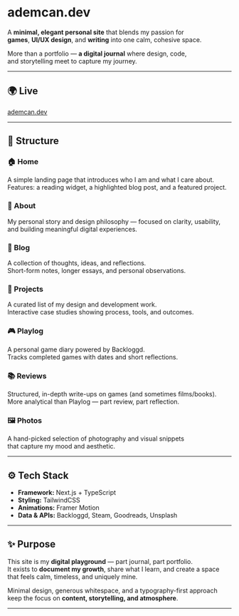 # ademcan.dev

A **minimal, elegant personal site** that blends my passion for  
**games**, **UI/UX design**, and **writing** into one calm, cohesive space.

More than a portfolio — **a digital journal** where design, code,  
and storytelling meet to capture my journey.

---

## 🌍 Live
[ademcan.dev](https://ademcan.dev)

---

## 📖 Structure

### 🏠 Home  
A simple landing page that introduces who I am and what I care about.  
Features: a reading widget, a highlighted blog post, and a featured project.

### 👤 About  
My personal story and design philosophy — focused on clarity, usability,  
and building meaningful digital experiences.

### 📝 Blog  
A collection of thoughts, ideas, and reflections.  
Short-form notes, longer essays, and personal observations.

### 📂 Projects  
A curated list of my design and development work.  
Interactive case studies showing process, tools, and outcomes.

### 🎮 Playlog  
A personal game diary powered by Backloggd.  
Tracks completed games with dates and short reflections.

### 📚 Reviews  
Structured, in-depth write-ups on games (and sometimes films/books).  
More analytical than Playlog — part review, part reflection.

### 🖼️ Photos  
A hand-picked selection of photography and visual snippets  
that capture my mood and aesthetic.

---

## ⚙️ Tech Stack

- **Framework:** Next.js + TypeScript  
- **Styling:** TailwindCSS  
- **Animations:** Framer Motion  
- **Data & APIs:** Backloggd, Steam, Goodreads, Unsplash  

---

## ✨ Purpose

This site is my **digital playground** — part journal, part portfolio.  
It exists to **document my growth**, share what I learn, and create a space  
that feels calm, timeless, and uniquely mine.

Minimal design, generous whitespace, and a typography-first approach  
keep the focus on **content, storytelling, and atmosphere**.

---